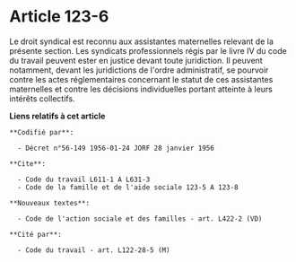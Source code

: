 # Article 123-6

Le droit syndical est reconnu aux assistantes maternelles relevant de la présente section. Les syndicats professionnels régis
par le livre IV du code du travail peuvent ester en justice devant toute juridiction. Il peuvent notamment, devant les
juridictions de l'ordre administratif, se pourvoir contre les actes réglementaires concernant le statut de ces assistantes
maternelles et contre les décisions individuelles portant atteinte à leurs intérêts collectifs.

**Liens relatifs à cet article**

	**Codifié par**:

	  - Décret n°56-149 1956-01-24 JORF 28 janvier 1956

	**Cite**:

	  - Code du travail L611-1 A L631-3
	  - Code de la famille et de l'aide sociale 123-5 A 123-8

	**Nouveaux textes**:

	  - Code de l'action sociale et des familles - art. L422-2 (VD)

	**Cité par**:

	  - Code du travail - art. L122-28-5 (M)
